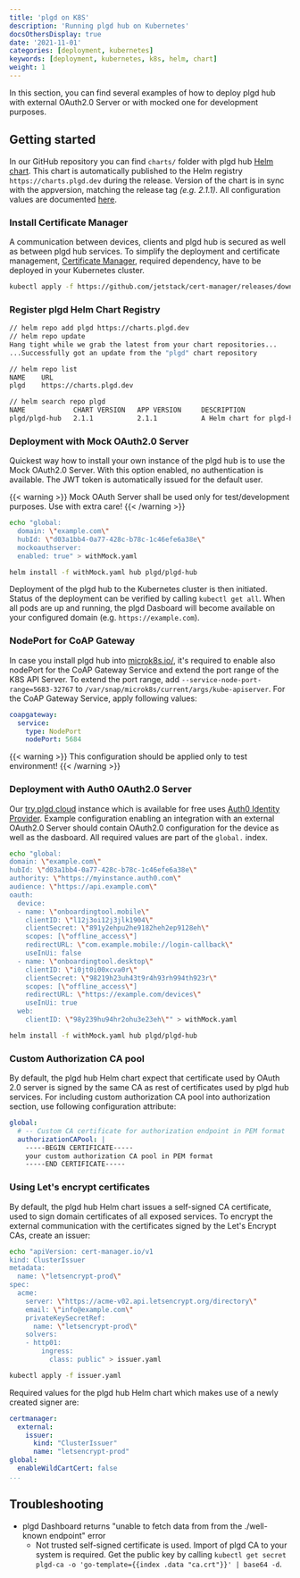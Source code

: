 ```yaml
---
title: 'plgd on K8S'
description: 'Running plgd hub on Kubernetes'
docsOthersDisplay: true
date: '2021-11-01'
categories: [deployment, kubernetes]
keywords: [deployment, kubernetes, k8s, helm, chart]
weight: 1
---
```


In this section, you can find several examples of how to deploy plgd hub with external OAuth2.0 Server or with mocked one for development purposes.

## Getting started

In our GitHub repository you can find `charts/` folder with plgd hub [Helm chart](https://helm.sh/docs/topics/charts/). This chart is automatically published to the Helm registry `https://charts.plgd.dev` during the release. Version of the chart is in sync with the appversion, matching the release tag _(e.g. 2.1.1)_. All configuration values are documented [here](https://github.com/plgd-dev/hub/tree/main/charts/plgd-hub#values).

### Install Certificate Manager

A communication between devices, clients and plgd hub is secured as well as between plgd hub services. To simplify the deployment and certificate management, [Certificate Manager](https://cert-manager.io/docs/), required dependency, have to be deployed in your Kubernetes cluster.

```sh
kubectl apply -f https://github.com/jetstack/cert-manager/releases/download/v1.6.0/cert-manager.yaml
```

### Register plgd Helm Chart Registry

```sh
// helm repo add plgd https://charts.plgd.dev
// helm repo update
Hang tight while we grab the latest from your chart repositories...
...Successfully got an update from the "plgd" chart repository

// helm repo list
NAME    URL
plgd    https://charts.plgd.dev

// helm search repo plgd
NAME            CHART VERSION   APP VERSION     DESCRIPTION
plgd/plgd-hub   2.1.1           2.1.1           A Helm chart for plgd-hub

```

### Deployment with Mock OAuth2.0 Server

Quickest way how to install your own instance of the plgd hub is to use the Mock OAuth2.0 Server. With this option enabled, no authentication is available. The JWT token is automatically issued for the default user.

{{< warning >}}
Mock OAuth Server shall be used only for test/development purposes. Use with extra care!
{{< /warning >}}

```sh
echo "global:
  domain: \"example.com\"
  hubId: \"d03a1bb4-0a77-428c-b78c-1c46efe6a38e\"
  mockoauthserver:
  enabled: true" > withMock.yaml

helm install -f withMock.yaml hub plgd/plgd-hub
```

Deployment of the plgd hub to the Kubernetes cluster is then initiated. Status of the deployment can be verified by calling `kubectl get all`. When all pods are up and running, the plgd Dasboard will become available on your configured domain (e.g. `https://example.com`).

### NodePort for CoAP Gateway

In case you install plgd hub into [microk8s.io/](https://microk8s.io/), it's required to enable also
nodePort for the CoAP Gateway Service and extend the port range of the K8S API Server. To extend the port range, add `--service-node-port-range=5683-32767` to `/var/snap/microk8s/current/args/kube-apiserver`. For the CoAP Gateway Service, apply following values:

```yaml
coapgateway:
  service:
    type: NodePort
    nodePort: 5684
```

{{< warning >}}
This configuration should be applied only to test environment!
{{< /warning >}}

### Deployment with Auth0 OAuth2.0 Server

Our [try.plgd.cloud](https://try.plgd.cloud) instance which is available for free uses [Auth0 Identity Provider](https://auth0.com). Example configuration enabling an integration with an external OAuth2.0 Server should contain OAuth2.0 configuration for the device as well as the dasboard. All required values are part of the `global.` index.

```sh
echo "global:
domain: \"example.com\"
hubId: \"d03a1bb4-0a77-428c-b78c-1c46efe6a38e\"
authority: \"https://myinstance.auth0.com\"
audience: \"https://api.example.com\"
oauth:
  device:
  - name: \"onboardingtool.mobile\"
    clientID: \"l12j3oi12j3jlk1904\"
    clientSecret: \"891y2ehpu2he9182heh2ep9128eh\"
    scopes: [\"offline_access\"]
    redirectURL: \"com.example.mobile://login-callback\"
    useInUi: false
  - name: \"onboardingtool.desktop\"
    clientID: \"i0jt0i00xcva0r\"
    clientSecret: \"98219h23uh43t9r4h93rh994th923r\"
    scopes: [\"offline_access\"]
    redirectURL: \"https://example.com/devices\"
    useInUi: true
  web:
    clientID: \"98y239hu94hr2ohu3e23eh\"" > withMock.yaml

helm install -f withMock.yaml hub plgd/plgd-hub
```

### Custom Authorization CA pool

By default, the plgd hub Helm chart expect that certificate used by OAuth 2.0 server is signed by the same CA as rest of certificates
used by plgd hub services. For including custom authorization CA pool into authorization section, use following configuration attribute:

```yaml
global:
  # -- Custom CA certificate for authorization endpoint in PEM format
  authorizationCAPool: |
    -----BEGIN CERTIFICATE-----
    your custom authorization CA pool in PEM format
    -----END CERTIFICATE-----
```

### Using Let's encrypt certificates

By default, the plgd hub Helm chart issues a self-signed CA certificate, used to sign domain certificates of all exposed services. To encrypt the external communication with the certificates signed by the Let's Encrypt CAs, create an issuer:

```sh
echo "apiVersion: cert-manager.io/v1
kind: ClusterIssuer
metadata:
  name: \"letsencrypt-prod\"
spec:
  acme:
    server: \"https://acme-v02.api.letsencrypt.org/directory\"
    email: \"info@example.com\"
    privateKeySecretRef:
      name: \"letsencrypt-prod\"
    solvers:
    - http01:
        ingress:
          class: public" > issuer.yaml

kubectl apply -f issuer.yaml
```

Required values for the plgd hub Helm chart which makes use of a newly created signer are:

```yaml
certmanager:
  external:
    issuer:
      kind: "ClusterIssuer"
      name: "letsencrypt-prod"
global:
  enableWildCartCert: false
...
```

## Troubleshooting

- plgd Dashboard returns "unable to fetch data from from the ./well-known endpoint" error
  - Not trusted self-signed certificate is used. Import of plgd CA to your system is required. Get the public key by calling `kubectl get secret plgd-ca -o 'go-template={{index .data "ca.crt"}}' | base64 -d`.

